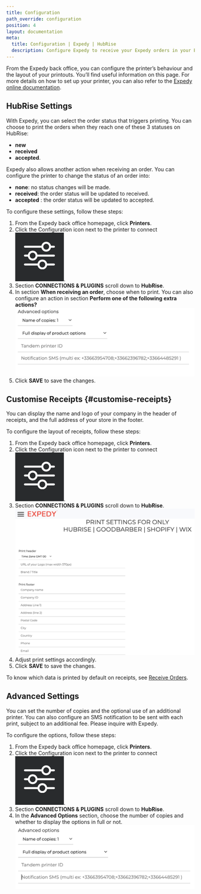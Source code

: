 ```yaml
---
title: Configuration
path_override: configuration
position: 4
layout: documentation
meta:
  title: Configuration | Expedy | HubRise
  description: Configure Expedy to receive your Expedy orders in your EPOS or other applications connected to HubRise.
---
```


From the Expedy back office, you can configure the printer’s behaviour and the layout of your printouts. You’ll find useful information on this page. For more details on how to set up your printer, you can also refer to the [Expedy online documentation](https://www.expedy.io/fr/docs/category/cms-plugins/hubrise).

## HubRise Settings

With Expedy, you can select the order status that triggers printing. You can choose to print the orders when they reach one of these 3 statuses on HubRise:

- **new**
- **received**
- **accepted**.

Expedy also allows another action when receiving an order. You can configure the printer to change the status of an order into:

- **none**: no status changes will be made.
- **received**: the order status will be updated to received.
- **accepted** : the order status will be updated to accepted.

To configure these settings, follow these steps:

1. From the Expedy back office homepage, click **Printers**.
2. Click the Configuration icon next to the printer to connect <InlineImage width="25" height="25">![Configuration icon](../images/__configuration-icon.png)</InlineImage>.
3. Section **CONNECTIONS & PLUGINS** scroll down to **HubRise**.
4. In section **When receiving an order**, choose when to print. You can also configure an action in section **Perform one of the following extra actions?**
   ![User Interface - HubRise settings](./images/008-2x-expedy-hubrise-actions.png)
5. Click **SAVE** to save the changes.

## Customise Receipts {#customise-receipts}

You can display the name and logo of your company in the header of receipts, and the full address of your store in the footer.

To configure the layout of receipts, follow these steps:

1. From the Expedy back office homepage, click **Printers**.
2. Click the Configuration icon next to the printer to connect <InlineImage width="25" height="25">![Configuration icon](../images/__configuration-icon.png)</InlineImage>.
3. Section **CONNECTIONS & PLUGINS** scroll down to **HubRise**.
   ![Configuration - Customise your prints](./images/004-2x-expedy-print-settings.png)
4. Adjust print settings accordingly.
5. Click **SAVE** to save the changes.

To know which data is printed by default on receipts, see [Receive Orders](/apps/expedy/receive-orders).

## Advanced Settings

You can set the number of copies and the optional use of an additional printer. You can also configure an SMS notification to be sent with each print, subject to an additional fee. Please inquire with Expedy.

To configure the options, follow these steps:

1. From the Expedy back office homepage, click **Printers**.
2. Click the Configuration icon next to the printer to connect <InlineImage width="25" height="25">![Configuration icon](../images/__configuration-icon.png)</InlineImage>.
3. Section **CONNECTIONS & PLUGINS** scroll down to **HubRise**.
4. In the **Advanced Options** section, choose the number of copies and whether to display the options in full or not.
   ![Configuration - Print settings](./images/009-2x-expedy-hubrise-advanced-options.png)
